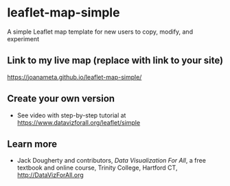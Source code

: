 # leaflet-map-simple
A simple Leaflet map template for new users to copy, modify, and experiment

## Link to my live map (replace with link to your site)

https://joanameta.github.io/leaflet-map-simple/

## Create your own version
- See video with step-by-step tutorial at https://www.datavizforall.org/leaflet/simple

## Learn more
- Jack Dougherty and contributors, *Data Visualization For All*, a free textbook and online course, Trinity College, Hartford CT, http://DataVizForAll.org
